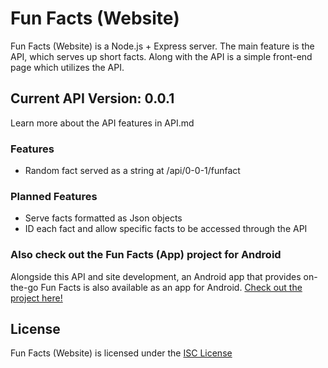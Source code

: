 # Fun Facts (Website)

Fun Facts (Website) is a Node.js + Express server. The main feature is the API, which serves up short facts. Along with the API is a simple front-end page which utilizes the API.

## Current API Version: 0.0.1

Learn more about the API features in API.md

### Features

- Random fact served as a string at /api/0-0-1/funfact

### Planned Features

- Serve facts formatted as Json objects
- ID each fact and allow specific facts to be accessed through the API

### Also check out the Fun Facts (App) project for Android

Alongside this API and site development, an Android app that provides on-the-go Fun Facts is also available as an app for Android. [Check out the project here!](https://github.com/NathanHeffley/FunFactsAndroid)

## License

Fun Facts (Website) is licensed under the [ISC License](https://opensource.org/licenses/ISC)
